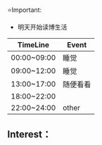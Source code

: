 ⭐Important: 
- 明天开始读博生活

| TimeLine    | Event |
| ----------- | ----- |
| 00:00~09:00 | 睡觉    |
| 09:00~12:00 | 睡觉    |
| 13:00~17:00 | 随便看看  |
| 18:00~22:00 |       |
| 22:00~24:00 | other |

Interest：
- 

